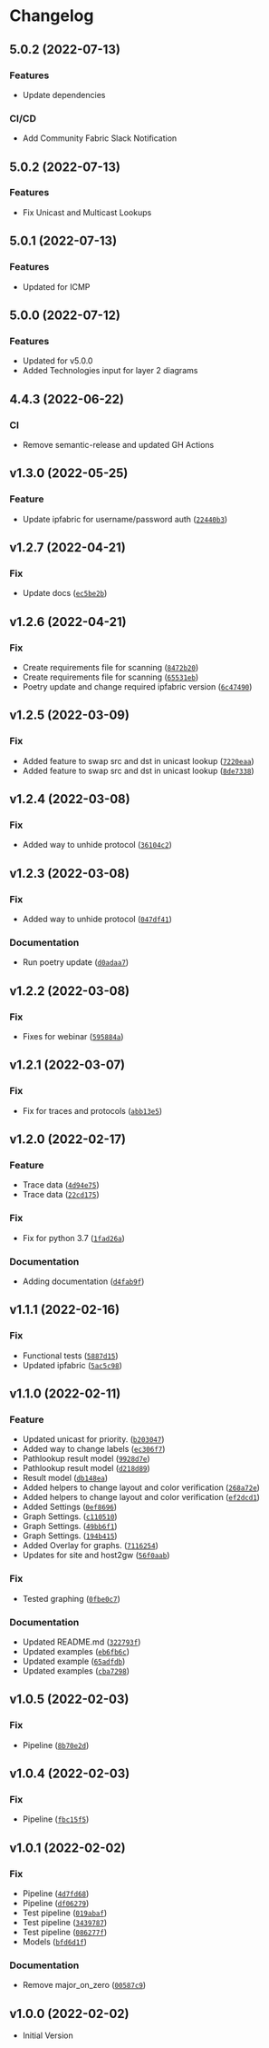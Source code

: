 # Changelog

## 5.0.2 (2022-07-13)
### Features
* Update dependencies
### CI/CD
* Add Community Fabric Slack Notification

## 5.0.2 (2022-07-13)
### Features
* Fix Unicast and Multicast Lookups

## 5.0.1 (2022-07-13)
### Features
* Updated for ICMP

## 5.0.0 (2022-07-12)
### Features
* Updated for v5.0.0
* Added Technologies input for layer 2 diagrams

## 4.4.3 (2022-06-22)
### CI
* Remove semantic-release and updated GH Actions

## v1.3.0 (2022-05-25)
### Feature
* Update ipfabric for username/password auth ([`22440b3`](https://github.com/community-fabric/python-ipfabric-diagrams/commit/22440b34c1b74eafd762ec25221561d837c8614b))

## v1.2.7 (2022-04-21)
### Fix
* Update docs ([`ec5be2b`](https://github.com/community-fabric/python-ipfabric-diagrams/commit/ec5be2b48e532949bd47b2a5e7947e5413e164af))

## v1.2.6 (2022-04-21)
### Fix
* Create requirements file for scanning ([`8472b20`](https://github.com/community-fabric/python-ipfabric-diagrams/commit/8472b20e5ca04806c8f486f25c59b37d325b026e))
* Create requirements file for scanning ([`65531eb`](https://github.com/community-fabric/python-ipfabric-diagrams/commit/65531ebe337e2b0c53b1a3299c5e5fbbb3ce9e37))
* Poetry update and change required ipfabric version ([`6c47490`](https://github.com/community-fabric/python-ipfabric-diagrams/commit/6c47490b97eac2e2a66840a3333461793e827038))

## v1.2.5 (2022-03-09)
### Fix
* Added feature to swap src and dst in unicast lookup ([`7220eaa`](https://github.com/community-fabric/python-ipfabric-diagrams/commit/7220eaad0fff8fe963848f85df663c88230018e4))
* Added feature to swap src and dst in unicast lookup ([`8de7338`](https://github.com/community-fabric/python-ipfabric-diagrams/commit/8de7338828fcf270b83b6bd7eb924b55273a0ef5))

## v1.2.4 (2022-03-08)
### Fix
* Added way to unhide protocol ([`36104c2`](https://github.com/community-fabric/python-ipfabric-diagrams/commit/36104c2546bc3431519c72e358cca52f69e0f4d8))

## v1.2.3 (2022-03-08)
### Fix
* Added way to unhide protocol ([`047df41`](https://github.com/community-fabric/python-ipfabric-diagrams/commit/047df418ce25052cb29c0383efb9cc3d550d8b90))

### Documentation
* Run poetry update ([`d0adaa7`](https://github.com/community-fabric/python-ipfabric-diagrams/commit/d0adaa794af4bf1986c548bc8c74ed1498f02567))

## v1.2.2 (2022-03-08)
### Fix
* Fixes for webinar ([`595884a`](https://github.com/community-fabric/python-ipfabric-diagrams/commit/595884a58d09b3e25e1055dfe7b583cadc9fb78d))

## v1.2.1 (2022-03-07)
### Fix
* Fix for traces and protocols ([`abb13e5`](https://github.com/community-fabric/python-ipfabric-diagrams/commit/abb13e55955984e3ebfda59a2c19091d5cfda63e))

## v1.2.0 (2022-02-17)
### Feature
* Trace data ([`4d94e75`](https://github.com/community-fabric/python-ipfabric-diagrams/commit/4d94e75965bc6cb321ee1bdee483a5b4f52296a6))
* Trace data ([`22cd175`](https://github.com/community-fabric/python-ipfabric-diagrams/commit/22cd17536698e8587f6127794c2262fe74d5ec7a))

### Fix
* Fix for python 3.7 ([`1fad26a`](https://github.com/community-fabric/python-ipfabric-diagrams/commit/1fad26a6cb9e8361d35e12180b53797035d9b268))

### Documentation
* Adding documentation ([`d4fab9f`](https://github.com/community-fabric/python-ipfabric-diagrams/commit/d4fab9f7908de947cc2fde561069790cb2edc641))

## v1.1.1 (2022-02-16)
### Fix
* Functional tests ([`5887d15`](https://github.com/community-fabric/python-ipfabric-diagrams/commit/5887d1557a840e32e458869f215f0d6d9376e726))
* Updated ipfabric ([`5ac5c98`](https://github.com/community-fabric/python-ipfabric-diagrams/commit/5ac5c982edb2c42f7181053bde18e432ccd12a57))

## v1.1.0 (2022-02-11)
### Feature
* Updated unicast for priority. ([`b203047`](https://github.com/community-fabric/python-ipfabric-diagrams/commit/b203047346d354b6a65473e5d41316396756af56))
* Added way to change labels ([`ec306f7`](https://github.com/community-fabric/python-ipfabric-diagrams/commit/ec306f74ae1c329e816c798f37bd1246d68cab09))
* Pathlookup result model ([`9928d7e`](https://github.com/community-fabric/python-ipfabric-diagrams/commit/9928d7e4baf714566d5cffdaf20c464ecf956a78))
* Pathlookup result model ([`d218d89`](https://github.com/community-fabric/python-ipfabric-diagrams/commit/d218d89adff7094282662f163bc62187b9b11133))
* Result model ([`db148ea`](https://github.com/community-fabric/python-ipfabric-diagrams/commit/db148ead106759a161c263177be633d968d690ff))
* Added helpers to change layout and color verification ([`268a72e`](https://github.com/community-fabric/python-ipfabric-diagrams/commit/268a72ecb6c97a833a2ddd46d10e6d1700e6a622))
* Added helpers to change layout and color verification ([`ef2dcd1`](https://github.com/community-fabric/python-ipfabric-diagrams/commit/ef2dcd11d34b7326457fc6d760bd44ff20051ba1))
* Added Settings ([`0ef8696`](https://github.com/community-fabric/python-ipfabric-diagrams/commit/0ef869671b770a3c5a7869f0e9ecef673470061e))
* Graph Settings. ([`c110510`](https://github.com/community-fabric/python-ipfabric-diagrams/commit/c11051080388f77b3173b0a27c10f295113ca466))
* Graph Settings. ([`49bb6f1`](https://github.com/community-fabric/python-ipfabric-diagrams/commit/49bb6f199c68cc24f2d0fb5bcc2ed1b4ffe7cb78))
* Graph Settings. ([`194b415`](https://github.com/community-fabric/python-ipfabric-diagrams/commit/194b415c094536ec32551bc1598a9ed458096e17))
* Added Overlay for graphs. ([`7116254`](https://github.com/community-fabric/python-ipfabric-diagrams/commit/7116254f43bef5107dc895ab0230713c88ac95a1))
* Updates for site and host2gw ([`56f0aab`](https://github.com/community-fabric/python-ipfabric-diagrams/commit/56f0aab98f71e142ab4b403a75953c7a127fa99f))

### Fix
* Tested graphing ([`0fbe0c7`](https://github.com/community-fabric/python-ipfabric-diagrams/commit/0fbe0c704d4defacd805f4cfc676a4a0612771cc))

### Documentation
* Updated README.md ([`322793f`](https://github.com/community-fabric/python-ipfabric-diagrams/commit/322793f41d372a42fbde350f8d17b96ef5d44f67))
* Updated examples ([`eb6fb6c`](https://github.com/community-fabric/python-ipfabric-diagrams/commit/eb6fb6c9537ffa2be22c1179f25eb900a48e09cb))
* Updated example ([`65adfdb`](https://github.com/community-fabric/python-ipfabric-diagrams/commit/65adfdb72a77fdc4bef78eb56ab8f618054a331c))
* Updated examples ([`cba7298`](https://github.com/community-fabric/python-ipfabric-diagrams/commit/cba7298380d54d3605d66b814ffe1f1657068117))

## v1.0.5 (2022-02-03)
### Fix
* Pipeline ([`8b70e2d`](https://github.com/community-fabric/python-ipfabric-diagrams/commit/8b70e2d20c4d07b56a4f8bb0873b46be9aef520e))

## v1.0.4 (2022-02-03)
### Fix
* Pipeline ([`fbc15f5`](https://github.com/community-fabric/python-ipfabric-diagrams/commit/fbc15f5108e98635934ec8a3444b12b28ff06926))

## v1.0.1 (2022-02-02)
### Fix
* Pipeline ([`4d7fd68`](https://github.com/community-fabric/python-ipfabric-diagrams/commit/4d7fd68bcfeb2c2ed8522ccaf43eae74e522d236))
* Pipeline ([`df06279`](https://github.com/community-fabric/python-ipfabric-diagrams/commit/df062791f5870fa46198e52b29f986bd3cb786be))
* Test pipeline ([`019abaf`](https://github.com/community-fabric/python-ipfabric-diagrams/commit/019abaf863ae2bd033f69fcf08b58b5d67af37c6))
* Test pipeline ([`3439787`](https://github.com/community-fabric/python-ipfabric-diagrams/commit/343978704c40ec17f65aeadf86fd176437118ec8))
* Test pipeline ([`086277f`](https://github.com/community-fabric/python-ipfabric-diagrams/commit/086277f03d9c78bd81dce942eb786123262239d7))
* Models ([`bfd6d1f`](https://github.com/community-fabric/python-ipfabric-diagrams/commit/bfd6d1fe393488552e924b95cda942c1dd15e36e))

### Documentation
* Remove major_on_zero ([`00587c9`](https://github.com/community-fabric/python-ipfabric-diagrams/commit/00587c98e52cda5ecf9ae7219eb295f59b7649b5))

## v1.0.0 (2022-02-02)
* Initial Version
